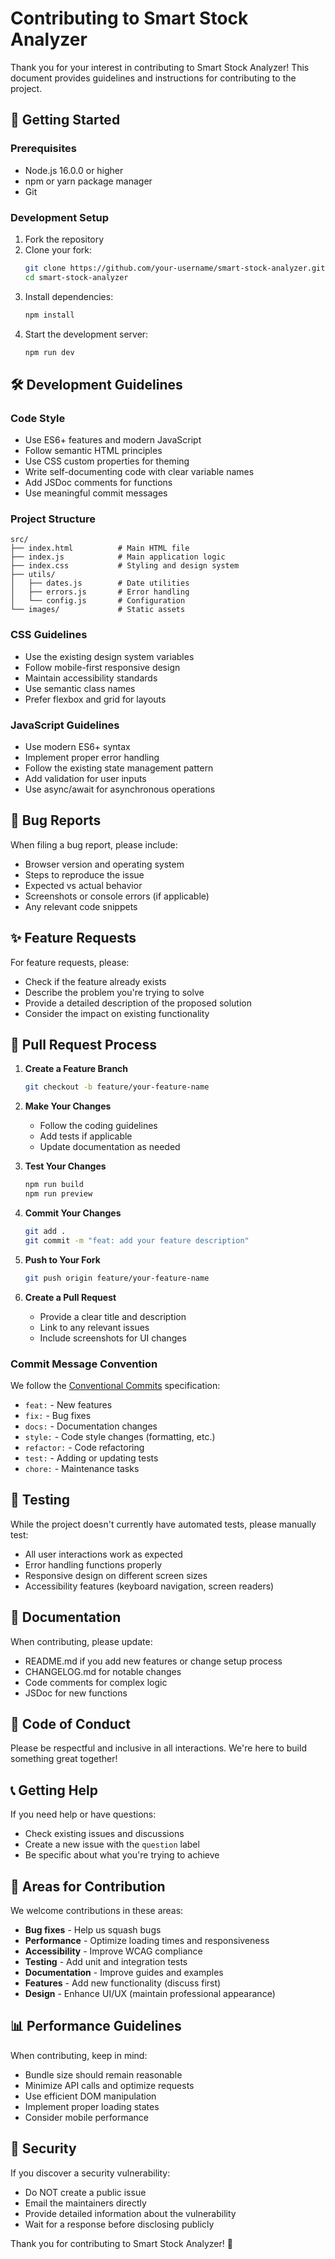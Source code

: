 # Contributing to Smart Stock Analyzer

Thank you for your interest in contributing to Smart Stock Analyzer! This document provides guidelines and instructions for contributing to the project.

## 🚀 Getting Started

### Prerequisites

- Node.js 16.0.0 or higher
- npm or yarn package manager
- Git

### Development Setup

1. Fork the repository
2. Clone your fork:
   ```bash
   git clone https://github.com/your-username/smart-stock-analyzer.git
   cd smart-stock-analyzer
   ```
3. Install dependencies:
   ```bash
   npm install
   ```
4. Start the development server:
   ```bash
   npm run dev
   ```

## 🛠️ Development Guidelines

### Code Style

- Use ES6+ features and modern JavaScript
- Follow semantic HTML principles
- Use CSS custom properties for theming
- Write self-documenting code with clear variable names
- Add JSDoc comments for functions
- Use meaningful commit messages

### Project Structure

```
src/
├── index.html          # Main HTML file
├── index.js            # Main application logic
├── index.css           # Styling and design system
├── utils/
│   ├── dates.js        # Date utilities
│   ├── errors.js       # Error handling
│   └── config.js       # Configuration
└── images/             # Static assets
```

### CSS Guidelines

- Use the existing design system variables
- Follow mobile-first responsive design
- Maintain accessibility standards
- Use semantic class names
- Prefer flexbox and grid for layouts

### JavaScript Guidelines

- Use modern ES6+ syntax
- Implement proper error handling
- Follow the existing state management pattern
- Add validation for user inputs
- Use async/await for asynchronous operations

## 🐛 Bug Reports

When filing a bug report, please include:

- Browser version and operating system
- Steps to reproduce the issue
- Expected vs actual behavior
- Screenshots or console errors (if applicable)
- Any relevant code snippets

## ✨ Feature Requests

For feature requests, please:

- Check if the feature already exists
- Describe the problem you're trying to solve
- Provide a detailed description of the proposed solution
- Consider the impact on existing functionality

## 🔧 Pull Request Process

1. **Create a Feature Branch**

   ```bash
   git checkout -b feature/your-feature-name
   ```

2. **Make Your Changes**

   - Follow the coding guidelines
   - Add tests if applicable
   - Update documentation as needed

3. **Test Your Changes**

   ```bash
   npm run build
   npm run preview
   ```

4. **Commit Your Changes**

   ```bash
   git add .
   git commit -m "feat: add your feature description"
   ```

5. **Push to Your Fork**

   ```bash
   git push origin feature/your-feature-name
   ```

6. **Create a Pull Request**
   - Provide a clear title and description
   - Link to any relevant issues
   - Include screenshots for UI changes

### Commit Message Convention

We follow the [Conventional Commits](https://www.conventionalcommits.org/) specification:

- `feat:` - New features
- `fix:` - Bug fixes
- `docs:` - Documentation changes
- `style:` - Code style changes (formatting, etc.)
- `refactor:` - Code refactoring
- `test:` - Adding or updating tests
- `chore:` - Maintenance tasks

## 🧪 Testing

While the project doesn't currently have automated tests, please manually test:

- All user interactions work as expected
- Error handling functions properly
- Responsive design on different screen sizes
- Accessibility features (keyboard navigation, screen readers)

## 📝 Documentation

When contributing, please update:

- README.md if you add new features or change setup process
- CHANGELOG.md for notable changes
- Code comments for complex logic
- JSDoc for new functions

## 🤝 Code of Conduct

Please be respectful and inclusive in all interactions. We're here to build something great together!

## 📞 Getting Help

If you need help or have questions:

- Check existing issues and discussions
- Create a new issue with the `question` label
- Be specific about what you're trying to achieve

## 🎯 Areas for Contribution

We welcome contributions in these areas:

- **Bug fixes** - Help us squash bugs
- **Performance** - Optimize loading times and responsiveness
- **Accessibility** - Improve WCAG compliance
- **Testing** - Add unit and integration tests
- **Documentation** - Improve guides and examples
- **Features** - Add new functionality (discuss first)
- **Design** - Enhance UI/UX (maintain professional appearance)

## 📊 Performance Guidelines

When contributing, keep in mind:

- Bundle size should remain reasonable
- Minimize API calls and optimize requests
- Use efficient DOM manipulation
- Implement proper loading states
- Consider mobile performance

## 🔐 Security

If you discover a security vulnerability:

- Do NOT create a public issue
- Email the maintainers directly
- Provide detailed information about the vulnerability
- Wait for a response before disclosing publicly

Thank you for contributing to Smart Stock Analyzer! 🚀
